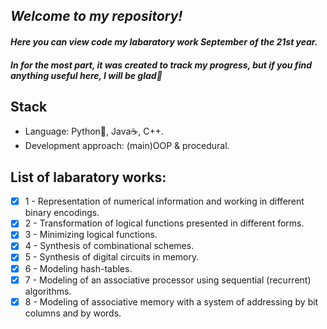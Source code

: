 ## _Welcome to my repository!_
#### _Here you can view code my labaratory work September of the 21st year._
#### _In for the most part, it was created to track my progress, but if you find anything useful here, I will be glad🤗_
## Stack
- Language: Python🐍, Java☕, C++.
- Development approach: (main)OOP & procedural.
## List of labaratory works:
- [X] 1 - Representation of numerical information and working in different binary encodings.
- [X] 2 - Transformation of logical functions presented in different forms.
- [X] 3 - Minimizing logical functions.
- [X] 4 - Synthesis of combinational schemes.
- [X] 5 - Synthesis of digital circuits in memory.
- [X] 6 - Modeling hash-tables.
- [X] 7 - Modeling of an associative processor using sequential (recurrent) algorithms.
- [X] 8 - Modeling of associative memory with a system of addressing by bit columns and by words.
